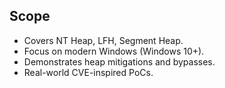 ## Scope

- Covers NT Heap, LFH, Segment Heap.
- Focus on modern Windows (Windows 10+).
- Demonstrates heap mitigations and bypasses.
- Real-world CVE-inspired PoCs.